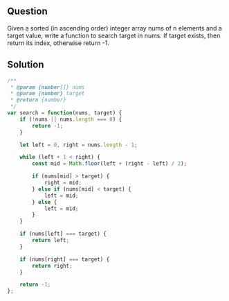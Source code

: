 ## Question

Given a sorted (in ascending order) integer array nums of n elements and a target value, write a function to search target in nums. If target exists, then return its index, otherwise return -1.


## Solution
```javascript
/**
 * @param {number[]} nums
 * @param {number} target
 * @return {number}
 */
var search = function(nums, target) {
    if (!nums || nums.length === 0) {
        return -1;
    }

    let left = 0, right = nums.length - 1;

    while (left + 1 < right) {
        const mid = Math.floor(left + (right - left) / 2);

        if (nums[mid] > target) {
            right = mid;
        } else if (nums[mid] < target) {
            left = mid;
        } else {
            left = mid;
        }
    }

    if (nums[left] === target) {
        return left;
    }

    if (nums[right] === target) {
        return right;
    }

    return -1;
};
```